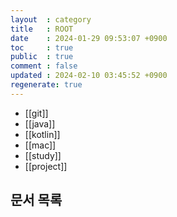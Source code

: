 ```yaml
---
layout  : category
title   : ROOT
date    : 2024-01-29 09:53:07 +0900
toc     : true
public  : true
comment : false
updated : 2024-02-10 03:45:52 +0900
regenerate: true
---
```


- [[git]]
- [[java]]
- [[kotlin]]
- [[mac]]
- [[study]]
- [[project]]

## 문서 목록
